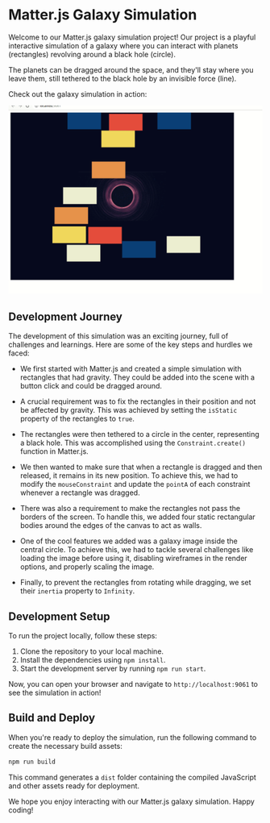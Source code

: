 # Matter.js Galaxy Simulation

Welcome to our Matter.js galaxy simulation project! Our project is a playful interactive simulation of a galaxy where you can interact with planets (rectangles) revolving around a black hole (circle). 

The planets can be dragged around the space, and they'll stay where you leave them, still tethered to the black hole by an invisible force (line).

Check out the galaxy simulation in action:

![galaxy](./gif.gif)

## Development Journey

The development of this simulation was an exciting journey, full of challenges and learnings. Here are some of the key steps and hurdles we faced:

- We first started with Matter.js and created a simple simulation with rectangles that had gravity. They could be added into the scene with a button click and could be dragged around.

- A crucial requirement was to fix the rectangles in their position and not be affected by gravity. This was achieved by setting the `isStatic` property of the rectangles to `true`.

- The rectangles were then tethered to a circle in the center, representing a black hole. This was accomplished using the `Constraint.create()` function in Matter.js.

- We then wanted to make sure that when a rectangle is dragged and then released, it remains in its new position. To achieve this, we had to modify the `mouseConstraint` and update the `pointA` of each constraint whenever a rectangle was dragged.

- There was also a requirement to make the rectangles not pass the borders of the screen. To handle this, we added four static rectangular bodies around the edges of the canvas to act as walls.

- One of the cool features we added was a galaxy image inside the central circle. To achieve this, we had to tackle several challenges like loading the image before using it, disabling wireframes in the render options, and properly scaling the image.

- Finally, to prevent the rectangles from rotating while dragging, we set their `inertia` property to `Infinity`.

## Development Setup

To run the project locally, follow these steps:

1. Clone the repository to your local machine.
2. Install the dependencies using `npm install`.
3. Start the development server by running `npm run start`.

Now, you can open your browser and navigate to `http://localhost:9061` to see the simulation in action!

## Build and Deploy

When you're ready to deploy the simulation, run the following command to create the necessary build assets:

```bash
npm run build
```

This command generates a `dist` folder containing the compiled JavaScript and other assets ready for deployment.

We hope you enjoy interacting with our Matter.js galaxy simulation. Happy coding!